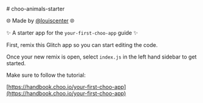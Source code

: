 \# choo-animals-starter

🌐 Made by [@louiscenter](https://twitter.com/louiscenter) 🌐

✨ A starter app for the `your-first-choo-app` guide ✨ 

First, remix this Glitch app so you can start editing the code.

Once your new remix is open, select `index.js` in the left hand sidebar to get started.

Make sure to follow the tutorial:

[https://handbook.choo.io/your-first-choo-app](https://handbook.choo.io/your-first-choo-app)

